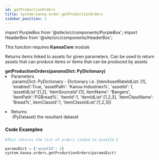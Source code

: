 ```yaml
---
id: getProductionOrders
title: system.kanoa.order.getProductionOrders
sidebar_position: 2
---
```

import PurpleBox from '@site/src/components/PurpleBox';
import HeaderBox from '@site/src/components/HeaderBox';


<PurpleBox>This function requires <b>KanoaCore</b> module</PurpleBox>

<HeaderBox header="Description">Returns items linked to assets for given parameters. Can be used to return assets that can produce items or items that can be produced by assets  </HeaderBox>

<HeaderBox header="Syntax">
    <b>getProductionOrders(paramsDict: PyDictionary) </b>
    <li> Parameters <br />
        <ul> paramsDict: PyDictionary - Dictionary i.e. &#123;itemAssetRateIdList: [1], 'enabled':True, 'assetPath': 'Kanoa Industries%', 'assetId': 1, 'assetIdList':[1,2], 'itemSourceId':[1], itemName': 'Bangers', 'itemPath':'FGBread%', 'itemId':1, 'itemIdList':[1,2,3], 'itemClassName': 'Bread%', itemClassId':1, 'itemClassIdList':[1,2,3]} </ul>
    </li>
    <li> Returns <br />
        <ul>(PyDataset) the resultant dataset <br /> </ul>
    </li>
</HeaderBox>


### Code Examples

```py
#This returns the list of orders linked to assetId 2

paramsDict = {'assetId': 2}
system.kanoa.orders.getProductionOrders(paramsDict)

```